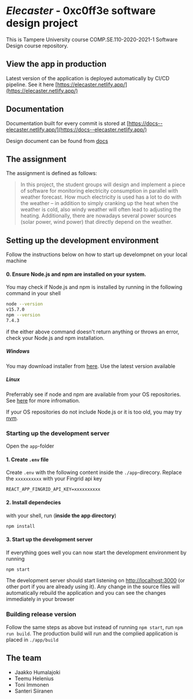 # _Elecaster_ - 0xc0ff3e software design project

This is Tampere University course COMP.SE.110-2020-2021-1 Software Design course repository.

## View the app in production

Latest version of the application is deployed automatically by CI/CD pipeline. See it here [https://elecaster.netlify.app/](https://elecaster.netlify.app/)

## Documentation

Documentation built for every commit is stored at [https://docs--elecaster.netlify.app/](https://docs--elecaster.netlify.app/)

Design document can be found from [docs](/docs/design.md)

## The assignment

The assignment is defined as follows:

> In this project, the student groups will design and implement a piece of software for monitoring electricity consumption in parallel with weather forecast. How much electricity is used has a lot to do with the weather – in addition to simply cranking up the heat when the weather is cold, also windy weather will often lead to adjusting the heating. Additionally, there are nowadays several power sources (solar power, wind power) that directly depend on the weather.

## Setting up the development environment

Follow the instructions below on how to start up develompnet on your local machine

#### 0. Ensure Node.js and npm are installed on your system. 

You may check if Node.js and npm is installed by running in the following command in your shell

```sh
node --version
v15.7.0
npm --version
7.4.3
```

if the either above command doesn't return anything or throws an error, check your Node.js and npm installation.

##### Windows 

You may download installer from [here](https://nodejs.org/en/). Use the latest version available

##### Linux

Preferrably see if node and npm are available from your OS repositories. See [here](https://nodejs.org/en/download/package-manager/) for more infromation. 

If your OS repositories do not include Node.js or it is too old, you may try [nvm](https://github.com/nvm-sh/nvm#installing-and-updating). 

### Starting up the development server

Open the `app`-folder

#### 1. Create `.env` file

Create `.env` with the following content inside the `./app`-direcory. Replace the `xxxxxxxxxx` with your Fingrid api key

```
REACT_APP_FINGRID_API_KEY=xxxxxxxxxx
```

#### 2. Install dependecies

with your shell, run (**inside the app directory**)

```sh
npm install
```

#### 3. Start up the development server

If everything goes well you can now start the development environment by running

```sh
npm start
```

The development server should start listening on [http://localhost:3000](http://localhost:3000) (or other port if you are already using it). Any change in the source files will automatically rebuild the application and you can see the changes immediately in your browser

### Building release version

Follow the same steps as above but instead of running `npm start`, run `npm run build`. The production build will run and the complied application is placed in `./app/build`

## The team

- Jaakko Humalajoki
- Teemu Helenius
- Toni Immonen
- Santeri Siiranen
